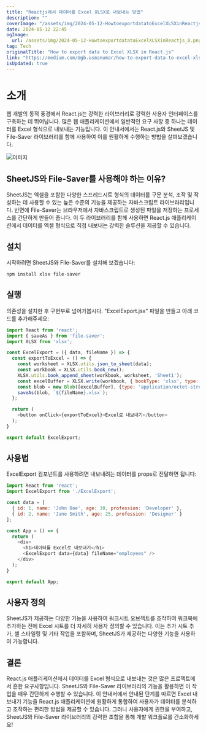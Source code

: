 ```yaml
---
title: "Reactjs에서 데이터를 Excel XLSX로 내보내는 방법"
description: ""
coverImage: "/assets/img/2024-05-12-HowtoexportdatatoExcelXLSXinReactjs_0.png"
date: 2024-05-12 22:45
ogImage: 
  url: /assets/img/2024-05-12-HowtoexportdatatoExcelXLSXinReactjs_0.png
tag: Tech
originalTitle: "How to export data to Excel XLSX in React.js"
link: "https://medium.com/@gb.usmanumar/how-to-export-data-to-excel-xlsx-in-react-js-8f3ccccba875"
isUpdated: true
---
```





# 소개

웹 개발의 동적 풍경에서 React.js는 강력한 라이브러리로 강력한 사용자 인터페이스를 구축하는 데 뛰어납니다. 많은 웹 애플리케이션에서 일반적인 요구 사항 중 하나는 데이터를 Excel 형식으로 내보내는 기능입니다. 이 안내서에서는 React.js와 SheetJS 및 File-Saver 라이브러리를 함께 사용하여 이를 원활하게 수행하는 방법을 살펴보겠습니다.

![이미지](/assets/img/2024-05-12-HowtoexportdatatoExcelXLSXinReactjs_0.png)

## SheetJS와 File-Saver를 사용해야 하는 이유?



SheetJS는 엑셀을 포함한 다양한 스프레드시트 형식의 데이터를 구문 분석, 조작 및 작성하는 데 사용할 수 있는 높은 수준의 기능을 제공하는 자바스크립트 라이브러리입니다. 반면에 File-Saver는 브라우저에서 자바스크립트로 생성된 파일을 저장하는 프로세스를 간단하게 만들어 줍니다. 이 두 라이브러리를 함께 사용하면 React.js 애플리케이션에서 데이터를 엑셀 형식으로 직접 내보내는 강력한 솔루션을 제공할 수 있습니다.

## 설치

시작하려면 SheetJS와 File-Saver를 설치해 보겠습니다:

```js
npm install xlsx file-saver
```



## 실행

의존성을 설치한 후 구현부로 넘어가봅시다. "ExcelExport.jsx" 파일을 만들고 아래 코드를 추가해주세요:

```js
import React from 'react';
import { saveAs } from 'file-saver';
import XLSX from 'xlsx';

const ExcelExport = ({ data, fileName }) => {
  const exportToExcel = () => {
    const worksheet = XLSX.utils.json_to_sheet(data);
    const workbook = XLSX.utils.book_new();
    XLSX.utils.book_append_sheet(workbook, worksheet, 'Sheet1');
    const excelBuffer = XLSX.write(workbook, { bookType: 'xlsx', type: 'array' });
    const blob = new Blob([excelBuffer], {type: 'application/octet-stream'});
    saveAs(blob, `${fileName}.xlsx`);
  };

  return (
    <button onClick={exportToExcel}>Excel로 내보내기</button>
  );
}

export default ExcelExport;
```

## 사용법



ExcelExport 컴포넌트를 사용하려면 내보내려는 데이터를 props로 전달하면 됩니다:

```js
import React from 'react';
import ExcelExport from './ExcelExport';

const data = [
  { id: 1, name: 'John Doe', age: 30, profession: 'Developer' },
  { id: 2, name: 'Jane Smith', age: 25, profession: 'Designer' }
];

const App = () => {
  return (
    <div>
      <h1>데이터를 Excel로 내보내기</h1>
      <ExcelExport data={data} fileName="employees" />
    </div>
  );
}

export default App;
```

## 사용자 정의

SheetJS가 제공하는 다양한 기능을 사용하여 워크시트 오브젝트를 조작하여 워크북에 추가하는 전에 Excel 시트를 더 자세히 사용자 정의할 수 있습니다. 이는 추가 시트 추가, 셀 스타일링 및 기타 작업을 포함하며, SheetJS가 제공하는 다양한 기능을 사용하여 가능합니다.



## 결론

React.js 애플리케이션에서 데이터를 Excel 형식으로 내보내는 것은 많은 프로젝트에서 흔한 요구사항입니다. SheetJS와 File-Saver 라이브러리의 기능을 활용하면 이 작업을 매우 간단하게 수행할 수 있습니다. 이 안내서에서 안내된 단계를 따르면 Excel 내보내기 기능을 React.js 애플리케이션에 원활하게 통합하여 사용자가 데이터를 분석하고 조작하는 편리한 방법을 제공할 수 있습니다. 그러니 사용자에게 권한을 부여하고, SheetJS와 File-Saver 라이브러리의 강력한 조합을 통해 개발 워크플로를 간소화하세요!